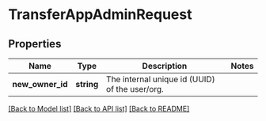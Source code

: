 # TransferAppAdminRequest

## Properties
Name | Type | Description | Notes
------------ | ------------- | ------------- | -------------
**new_owner_id** | **string** | The internal unique id (UUID) of the user/org. | 

[[Back to Model list]](../README.md#documentation-for-models) [[Back to API list]](../README.md#documentation-for-api-endpoints) [[Back to README]](../README.md)

